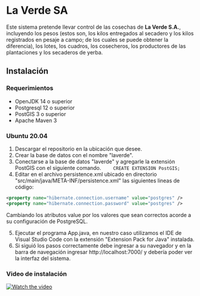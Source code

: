 # La Verde SA

Este sistema pretende llevar control de las cosechas de **La Verde S.A.**, incluyendo los pesos (estos son, los kilos entregados al secadero y los kilos registrados en pesaje a campo; de los cuales se puede obtener la diferencia), los lotes, los cuadros, los cosecheros, los productores de las plantaciones y los secaderos de yerba.

## Instalación

### Requerimientos
- OpenJDK 14 o superior
- Postgresql 12 o superior
- PostGIS 3 o superior
- Apache Maven 3

### Ubuntu 20.04
1. Descargar el repositorio en la ubicación que desee.
2. Crear la base de datos con el nombre "laverde".
3. Conectarse a la base de datos "laverde" y agregarle la extensión PostGIS con el siguiente comando.  `    CREATE EXTENSION PostGIS;`
4. Editar en el archivo persistence.xml ubicado en directorio "src/main/java/META-INF/persistence.xml" las siguientes lineas de código:
```xml
<property name="hibernate.connection.username" value="postgres" />
<property name="hibernate.connection.password" value="postgres" />
```
Cambiando los atributos value por los valores que sean correctos acorde a su configuración de PostgreSQL.

5. Ejecutar el programa App.java, en nuestro caso utilizamos el IDE de Visual Studio Code con la extensión "Extension Pack for Java" instalada.
6. Si siguió los pasos correctamente debe ingresar a su navegador y en la barra de navegación ingresar http://localhost:7000/ y debería poder ver la interfaz del sistema.

### Video de instalación

[![Watch the video](https://img.youtube.com/vi/XM8HLjinrVE/default.jpg)](https://www.youtube.com/watch?v=XM8HLjinrVE)